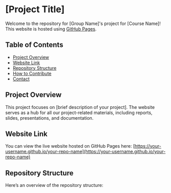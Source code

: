 # [Project Title]

Welcome to the repository for [Group Name]'s project for [Course Name]! This website is hosted using [GitHub Pages](https://pages.github.com/).

## Table of Contents
- [Project Overview](#project-overview)
- [Website Link](#website-link)
- [Repository Structure](#repository-structure)
- [How to Contribute](#how-to-contribute)
- [Contact](#contact)

## Project Overview

This project focuses on [brief description of your project]. The website serves as a hub for all our project-related materials, including reports, slides, presentations, and documentation.

## Website Link

You can view the live website hosted on GitHub Pages here: [https://your-username.github.io/your-repo-name](https://your-username.github.io/your-repo-name)

## Repository Structure

Here’s an overview of the repository structure:

